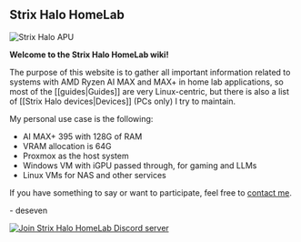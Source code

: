 ## Strix Halo HomeLab

![Strix Halo APU](./strix-halo.jpg)

**Welcome to the Strix Halo HomeLab wiki!**

The purpose of this website is to gather all important information related to systems with AMD Ryzen AI MAX and MAX+ in home lab applications, so most of the [[guides|Guides]] are very Linux-centric, but there is also a list of [[Strix Halo devices|Devices]] (PCs only) I try to maintain.

My personal use case is the following:
 - AI MAX+ 395 with 128G of RAM
 - VRAM allocation is 64G
 - Proxmox as the host system
 - Windows VM with iGPU passed through, for gaming and LLMs
 - Linux VMs for NAS and other services

If you have something to say or want to participate, feel free to [contact me](https://d7.wtf/contact).

\- deseven

[![Join Strix Halo HomeLab Discord server](./join-us-discord.png)](https://discord.gg/pnPRyucNrG)
